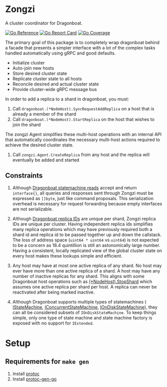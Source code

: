 # Zongzi

A cluster coordinator for Dragonboat.

[![Go Reference](https://godoc.org/github.com/logbn/zongzi?status.svg)](https://godoc.org/github.com/logbn/zongzi)
[![Go Report Card](https://goreportcard.com/badge/github.com/logbn/zongzi?1)](https://goreportcard.com/report/github.com/logbn/zongzi)
[![Go Coverage](https://github.com/logbn/zongzi/wiki/coverage.svg)](https://raw.githack.com/wiki/logbn/zongzi/coverage.html)

The primary goal of this package is to completely wrap dragonboat behind a facade that presents a simpler interface
with a lot of the complex tasks handled automatically using gRPC and good defaults.

- Initialize cluster
- Auto-join new hosts
- Store desired cluster state
- Replicate cluster state to all hosts
- Reconcile desired and actual cluster state
- Provide cluster-wide gRPC message bus

In order to add a replica to a shard in dragonboat, you must:

1. Call `dragonboat.(*NodeHost).SyncRequestAddReplica` on a host that is already a member of the shard
2. Call `dragonboat.(*NodeHost).StartReplica` on the host that wishes to join the shard

The zongzi Agent simplifies these multi-host operations with an internal API that automatically coordinates the
necessary multi-host actions required to achieve the desired cluster state.

1. Call `zongzi.Agent.CreateReplica` from any host and the replica will eventually be added and started

## Constraints

1. Although [Dragonboat statemachine reads](https://pkg.go.dev/github.com/lni/dragonboat/v4#NodeHost.ReadLocalNode)
accept and return `interface{}`, all queries and responses sent through Zongzi must be expressed as `[]byte`, just
like command proposals. This serialization overhead is necessary for request forwarding because empty interfaces are
not serializable.

2. Although [Dragonboat replica IDs](https://pkg.go.dev/github.com/lni/dragonboat/v4#NodeHost.HasNodeInfo) are unique
per shard, Zongzi replica IDs are unique per cluster. Having independent replica ids simplifies many replica operations
which may have previously required both a shard id and replica id to be passed together up and down the callstack. The
loss of address space (`uint64 * uint64` vs `uint64`) is not expected to be a concern as 18.4 quintillion is still
an astonomically large number. Having a consistent, locally replicated view of the global cluster state on every host
makes these lookups simple and efficient.

3. Any host may have at most one active replica of any shard. No host may ever have more than one active replica of
a shard. A host may have any number of inactive replicas for any shard. This aligns with some Dragonboat host operations
such as [(*NodeHost).StopShard](https://pkg.go.dev/github.com/lni/dragonboat/v4#NodeHost.StopShard) which assumes one
active replica per shard per host. A replica can never be reactivated after being marked inactive.

4. Although Dragonboat supports multiple types of statemachines (
[IStateMachine](https://pkg.go.dev/github.com/lni/dragonboat/v4@v4.0.0-20230202152124-023bafb8e648/statemachine#IStateMachine),
[IConcurrentStateMachine](https://pkg.go.dev/github.com/lni/dragonboat/v4@v4.0.0-20230202152124-023bafb8e648/statemachine#IConcurrentStateMachine),
[IOnDiskStateMachine](https://pkg.go.dev/github.com/lni/dragonboat/v4@v4.0.0-20230202152124-023bafb8e648/statemachine#IOnDiskStateMachine)),
they can all be considered subsets of `IOnDiskStateMachine`. To keep things simple, only one type of state machine and
state machine factory is exposed with no support for `IExtended`.

# Setup

## Requirements for `make gen`

1. Install [protoc](https://grpc.io/docs/protoc-installation/)
2. Install [protoc-gen-go](https://grpc.io/docs/languages/go/quickstart/)
